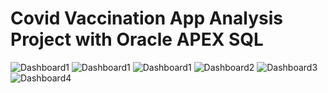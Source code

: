<!DOCTYPE html>
<html>

<body>

<h1>Covid Vaccination App Analysis Project with Oracle APEX SQL</h1>
  
<img src="https://user-images.githubusercontent.com/84371817/134823701-350c7fb5-6ab6-4cae-9b68-13917565ad9e.png" alt="Dashboard1">
  <img src="https://user-images.githubusercontent.com/84371817/134823701-350c7fb5-6ab6-4cae-9b68-13917565ad9e.png" alt="Dashboard1">
<img src="https://user-images.githubusercontent.com/84371817/134823701-350c7fb5-6ab6-4cae-9b68-13917565ad9e.png" alt="Dashboard1">

<img src="https://user-images.githubusercontent.com/84371817/134823511-e05aa474-fa75-47a5-8815-0997f515cf89.png" alt="Dashboard2">
<img src="https://user-images.githubusercontent.com/84371817/134823598-bb25bf8a-0123-47d9-97e9-b3a03afd9113.png" alt="Dashboard3">


<img src="https://user-images.githubusercontent.com/84371817/134823557-e9a12b53-16eb-42e7-8606-a41c7cb3a3ae.png" alt="Dashboard4">

</body>
</html>
